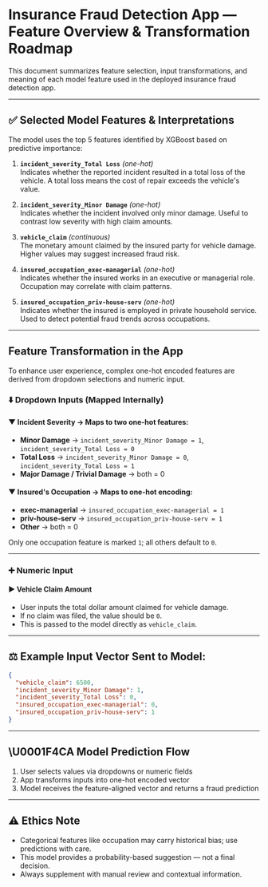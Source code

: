 # Insurance Fraud Detection App — Feature Overview & Transformation Roadmap

This document summarizes feature selection, input transformations, and meaning of each model feature used in the deployed insurance fraud detection app.

---

## ✅ Selected Model Features & Interpretations
The model uses the top 5 features identified by XGBoost based on predictive importance:

1. **`incident_severity_Total Loss`** *(one-hot)*  
   Indicates whether the reported incident resulted in a total loss of the vehicle. A total loss means the cost of repair exceeds the vehicle's value.

2. **`incident_severity_Minor Damage`** *(one-hot)*  
   Indicates whether the incident involved only minor damage. Useful to contrast low severity with high claim amounts.

3. **`vehicle_claim`** *(continuous)*  
   The monetary amount claimed by the insured party for vehicle damage. Higher values may suggest increased fraud risk.

4. **`insured_occupation_exec-managerial`** *(one-hot)*  
   Indicates whether the insured works in an executive or managerial role. Occupation may correlate with claim patterns.

5. **`insured_occupation_priv-house-serv`** *(one-hot)*  
   Indicates whether the insured is employed in private household service. Used to detect potential fraud trends across occupations.

---

## Feature Transformation in the App
To enhance user experience, complex one-hot encoded features are derived from dropdown selections and numeric input.

### ⬇️ Dropdown Inputs (Mapped Internally)

#### ▼ **Incident Severity** → Maps to two one-hot features:
- **Minor Damage** → `incident_severity_Minor Damage = 1`, `incident_severity_Total Loss = 0`
- **Total Loss** → `incident_severity_Minor Damage = 0`, `incident_severity_Total Loss = 1`
- **Major Damage / Trivial Damage** → both = 0

#### ▼ **Insured's Occupation** → Maps to one-hot encoding:
- **exec-managerial** → `insured_occupation_exec-managerial = 1`
- **priv-house-serv** → `insured_occupation_priv-house-serv = 1`
- **Other** → both = 0

Only one occupation feature is marked `1`; all others default to `0`.

---

### ➕ Numeric Input

#### ▶ **Vehicle Claim Amount**
- User inputs the total dollar amount claimed for vehicle damage.
- If no claim was filed, the value should be `0`.
- This is passed to the model directly as `vehicle_claim`.

---

## ⚖️ Example Input Vector Sent to Model:
```json
{
  "vehicle_claim": 6500,
  "incident_severity_Minor Damage": 1,
  "incident_severity_Total Loss": 0,
  "insured_occupation_exec-managerial": 0,
  "insured_occupation_priv-house-serv": 1
}
```

---

## \U0001F4CA Model Prediction Flow
1. User selects values via dropdowns or numeric fields
2. App transforms inputs into one-hot encoded vector
3. Model receives the feature-aligned vector and returns a fraud prediction

---

## ⚠️ Ethics Note
- Categorical features like occupation may carry historical bias; use predictions with care.
- This model provides a probability-based suggestion — not a final decision.
- Always supplement with manual review and contextual information.

